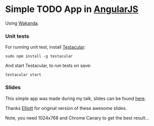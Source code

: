 # Simple TODO App in [AngularJS](http://angularjs.org)

Using [Wakanda](http://www.wakanda.org/).

### Unit tests
For running unit test, install [Testacular](http://vojtajina.github.com/testacular):

    sudo npm install -g testacular

And start Testacular, to run tests on save:

    testacular start


### Slides
This simple app was made during my talk, slides can be found [here](http://vojtajina.github.com/html5la/2012-05-30-boston/index.html).

Thanks [Elliott](http://github.com/esprehn) for original version of these awesome slides.

Note, you need 1024x768 and Chrome Canary to get the best result...
